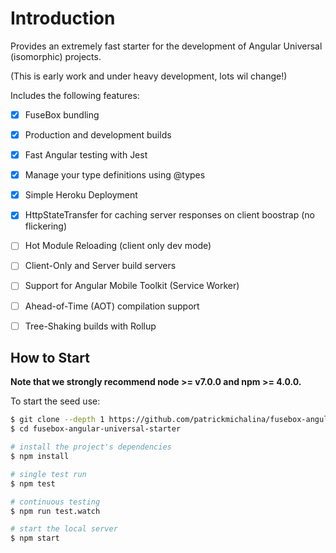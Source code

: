 # Introduction

Provides an extremely fast starter for the development of Angular Universal (isomorphic) projects.

(This is early work and under heavy development, lots wil change!)

Includes the following features:
- [x] FuseBox bundling
- [x] Production and development builds
- [x] Fast Angular testing with Jest
- [x] Manage your type definitions using @types
- [x] Simple Heroku Deployment
- [x] HttpStateTransfer for caching server responses on client boostrap (no flickering)
- [ ] Hot Module Reloading (client only dev mode)
- [ ] Client-Only and Server build servers
- [ ] Support for Angular Mobile Toolkit (Service Worker)
- [ ] Ahead-of-Time (AOT) compilation support
- [ ] Tree-Shaking builds with Rollup


## How to Start

**Note that we strongly recommend node >= v7.0.0 and npm >= 4.0.0.**

To start the seed use:


```bash
$ git clone --depth 1 https://github.com/patrickmichalina/fusebox-angular-universal-starter
$ cd fusebox-angular-universal-starter

# install the project's dependencies
$ npm install

# single test run
$ npm test 

# continuous testing
$ npm run test.watch

# start the local server
$ npm start

```